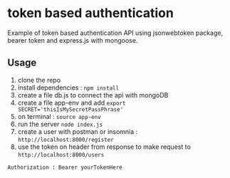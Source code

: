 # token based authentication
Example of token based authentication API using jsonwebtoken package, bearer token and express.js with mongoose.

## Usage
1. clone the repo
2. install dependencies : ```npm install```
3. create a file db.js to connect the api with mongoDB
4. create a file app-env and add ```export SECRET='thisIsMySecretPassPhrase'```
5. on terminal : ```source app-env```
6. run the server ```node index.js```
7. create a user with postman or insomnia : ```http://localhost:8000/register```
8. use the token on header from response to make request to ```http://localhost:8000/users```

```Authorization : Bearer yourTokenHere```
